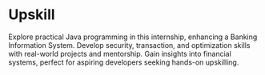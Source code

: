 # Upskill
Explore practical Java programming in this internship, enhancing a Banking Information System. Develop security, transaction, and optimization skills with real-world projects and mentorship. Gain insights into financial systems, perfect for aspiring developers seeking hands-on upskilling.
